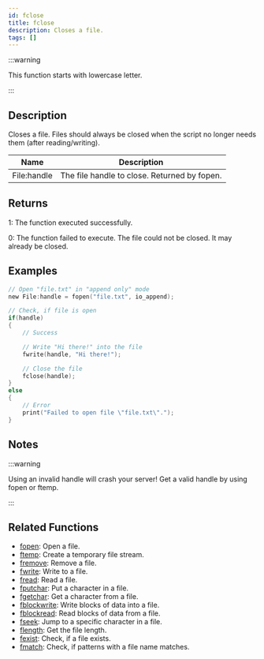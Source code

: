 ```yaml
---
id: fclose
title: fclose
description: Closes a file.
tags: []
---
```


:::warning

This function starts with lowercase letter.

:::

## Description

Closes a file. Files should always be closed when the script no longer needs them (after reading/writing).

| Name        | Description                                  |
| ----------- | -------------------------------------------- |
| File:handle | The file handle to close. Returned by fopen. |

## Returns

1: The function executed successfully.

0: The function failed to execute. The file could not be closed. It may already be closed.

## Examples

```c
// Open "file.txt" in "append only" mode
new File:handle = fopen("file.txt", io_append);

// Check, if file is open
if(handle)
{
    // Success

    // Write "Hi there!" into the file
    fwrite(handle, "Hi there!");

    // Close the file
    fclose(handle);
}
else
{
    // Error
    print("Failed to open file \"file.txt\".");
}
```

## Notes

:::warning

Using an invalid handle will crash your server! Get a valid handle by using fopen or ftemp.

:::

## Related Functions

- [fopen](fopen): Open a file.
- [ftemp](ftemp): Create a temporary file stream.
- [fremove](fremove): Remove a file.
- [fwrite](fwrite): Write to a file.
- [fread](fread): Read a file.
- [fputchar](fputchar): Put a character in a file.
- [fgetchar](fgetchar): Get a character from a file.
- [fblockwrite](fblockwrite): Write blocks of data into a file.
- [fblockread](fblockread): Read blocks of data from a file.
- [fseek](fseek): Jump to a specific character in a file.
- [flength](flength): Get the file length.
- [fexist](fexist): Check, if a file exists.
- [fmatch](fmatch): Check, if patterns with a file name matches.
